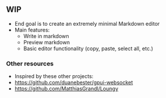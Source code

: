 ## WIP
- End goal is to create an extremely minimal Markdown editor
- Main features:
    - Write in markdown
    - Preview markdown
    - Basic editor functionality (copy, paste, select all, etc.)


### Other resources
- Inspired by these other projects:
- https://github.com/duanebester/gpui-websocket
- https://github.com/MatthiasGrandl/Loungy